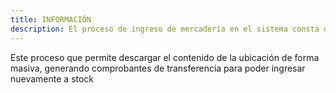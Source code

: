 ```yaml
---
title: INFORMACIÓN
description: El proceso de ingreso de mercadería en el sistema consta de 3 pasos
---
```


Este proceso que permite descargar el contenido de la ubicación de forma masiva, generando comprobantes de transferencia para poder ingresar nuevamente a stock


